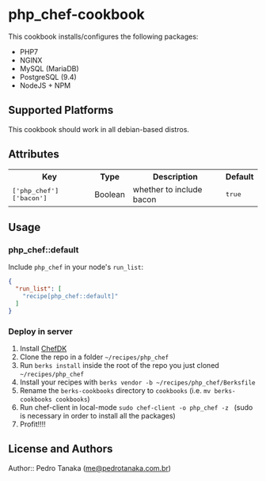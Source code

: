# php_chef-cookbook


This cookbook installs/configures the following packages:

* PHP7
* NGINX
* MySQL (MariaDB)
* PostgreSQL (9.4)
* NodeJS + NPM

## Supported Platforms

This cookbook should work in all debian-based distros.

## Attributes

<table>
  <tr>
    <th>Key</th>
    <th>Type</th>
    <th>Description</th>
    <th>Default</th>
  </tr>
  <tr>
    <td><tt>['php_chef']['bacon']</tt></td>
    <td>Boolean</td>
    <td>whether to include bacon</td>
    <td><tt>true</tt></td>
  </tr>
</table>

## Usage

### php_chef::default

Include `php_chef` in your node's `run_list`:

```json
{
  "run_list": [
    "recipe[php_chef::default]"
  ]
}
```


### Deploy in server

1. Install [ChefDK](https://downloads.chef.io/chef-dk/)
2. Clone the repo in a folder ```~/recipes/php_chef```
3. Run ```berks install``` inside the root of the repo you just cloned ```~/recipes/php_chef```
4. Install your recipes with ```berks vendor -b ~/recipes/php_chef/Berksfile```
5. Rename the ```berks-cookbooks``` directory to ```cookbooks``` (i.e. ```mv berks-cookbooks cookbooks```)
6. Run chef-client in local-mode ```sudo chef-client -o php_chef -z ```
(sudo is necessary in order to install all the packages)
7. Profit!!!!


## License and Authors

Author:: Pedro Tanaka (me@pedrotanaka.com.br)
